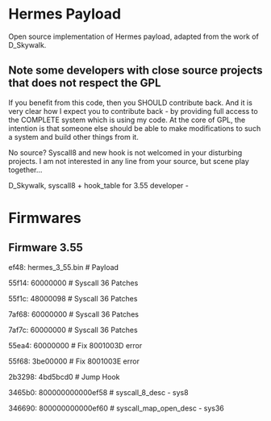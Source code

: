 Hermes Payload
==============

Open source implementation of Hermes payload, adapted from the work of D_Skywalk.


Note some developers with close source projects that does not respect the GPL
-----------------------------------------------------------------------------

If you benefit from this code, then you SHOULD contribute back.
And it is very clear how I expect you to contribute back - by providing full
access to the COMPLETE system which is using my code. At the core of GPL, the
intention is that someone else should be able to make modifications to such a
system and build other things from it.

No source? Syscall8 and new hook is not welcomed in your disturbing projects.
I am not interested in any line from your source, but scene play together... 

D_Skywalk, syscall8 + hook_table for 3.55 developer -


Firmwares
=========

Firmware 3.55
-------------
ef48: hermes_3_55.bin # Payload

55f14: 60000000 # Syscall 36 Patches

55f1c: 48000098 # Syscall 36 Patches

7af68: 60000000 # Syscall 36 Patches

7af7c: 60000000 # Syscall 36 Patches

55ea4: 60000000 # Fix 8001003D error

55f68: 3be00000 # Fix 8001003E error

2b3298: 4bd5bcd0 # Jump Hook

3465b0: 800000000000ef58 # syscall_8_desc - sys8

346690: 800000000000ef60 # syscall_map_open_desc - sys36
